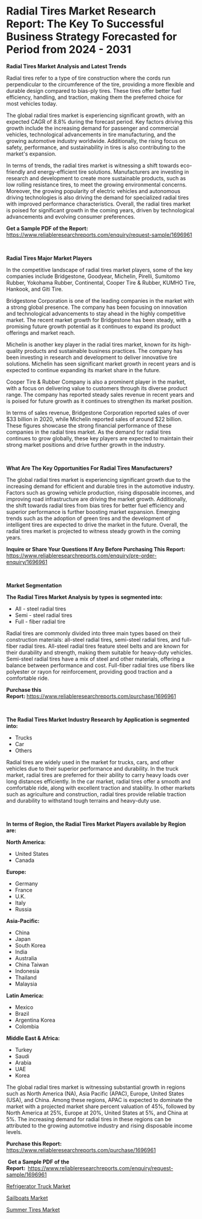 <p><h1>Radial Tires Market Research Report: The Key To Successful Business Strategy Forecasted for Period from 2024 - 2031</h1></p><p><strong>Radial Tires Market Analysis and Latest Trends</strong></p>
<p><p>Radial tires refer to a type of tire construction where the cords run perpendicular to the circumference of the tire, providing a more flexible and durable design compared to bias-ply tires. These tires offer better fuel efficiency, handling, and traction, making them the preferred choice for most vehicles today.</p><p>The global radial tires market is experiencing significant growth, with an expected CAGR of 8.8% during the forecast period. Key factors driving this growth include the increasing demand for passenger and commercial vehicles, technological advancements in tire manufacturing, and the growing automotive industry worldwide. Additionally, the rising focus on safety, performance, and sustainability in tires is also contributing to the market's expansion.</p><p>In terms of trends, the radial tires market is witnessing a shift towards eco-friendly and energy-efficient tire solutions. Manufacturers are investing in research and development to create more sustainable products, such as low rolling resistance tires, to meet the growing environmental concerns. Moreover, the growing popularity of electric vehicles and autonomous driving technologies is also driving the demand for specialized radial tires with improved performance characteristics. Overall, the radial tires market is poised for significant growth in the coming years, driven by technological advancements and evolving consumer preferences.</p></p>
<p><strong>Get a Sample PDF of the Report:&nbsp;</strong> <a href="https://www.reliableresearchreports.com/enquiry/request-sample/1696961">https://www.reliableresearchreports.com/enquiry/request-sample/1696961</a></p>
<p>&nbsp;</p>
<p><strong>Radial Tires Major Market Players</strong></p>
<p><p>In the competitive landscape of radial tires market players, some of the key companies include Bridgestone, Goodyear, Michelin, Pirelli, Sumitomo Rubber, Yokohama Rubber, Continental, Cooper Tire & Rubber, KUMHO Tire, Hankook, and Giti Tire. </p><p>Bridgestone Corporation is one of the leading companies in the market with a strong global presence. The company has been focusing on innovation and technological advancements to stay ahead in the highly competitive market. The recent market growth for Bridgestone has been steady, with a promising future growth potential as it continues to expand its product offerings and market reach. </p><p>Michelin is another key player in the radial tires market, known for its high-quality products and sustainable business practices. The company has been investing in research and development to deliver innovative tire solutions. Michelin has seen significant market growth in recent years and is expected to continue expanding its market share in the future. </p><p>Cooper Tire & Rubber Company is also a prominent player in the market, with a focus on delivering value to customers through its diverse product range. The company has reported steady sales revenue in recent years and is poised for future growth as it continues to strengthen its market position. </p><p>In terms of sales revenue, Bridgestone Corporation reported sales of over $33 billion in 2020, while Michelin reported sales of around $22 billion. These figures showcase the strong financial performance of these companies in the radial tires market. As the demand for radial tires continues to grow globally, these key players are expected to maintain their strong market positions and drive further growth in the industry.</p></p>
<p>&nbsp;</p>
<p><strong>What Are The Key Opportunities For Radial Tires Manufacturers?</strong></p>
<p><p>The global radial tires market is experiencing significant growth due to the increasing demand for efficient and durable tires in the automotive industry. Factors such as growing vehicle production, rising disposable incomes, and improving road infrastructure are driving the market growth. Additionally, the shift towards radial tires from bias tires for better fuel efficiency and superior performance is further boosting market expansion. Emerging trends such as the adoption of green tires and the development of intelligent tires are expected to drive the market in the future. Overall, the radial tires market is projected to witness steady growth in the coming years.</p></p>
<p><strong>Inquire or Share Your Questions If Any Before Purchasing This Report:</strong> <a href="https://www.reliableresearchreports.com/enquiry/pre-order-enquiry/1696961">https://www.reliableresearchreports.com/enquiry/pre-order-enquiry/1696961</a></p>
<p>&nbsp;</p>
<p><strong>Market Segmentation</strong></p>
<p><strong>The Radial Tires Market Analysis by types is segmented into:</strong></p>
<p><ul><li>All - steel radial tires</li><li>Semi - steel radial tires</li><li>Full - fiber radial tire</li></ul></p>
<p><p>Radial tires are commonly divided into three main types based on their construction materials: all-steel radial tires, semi-steel radial tires, and full-fiber radial tires. All-steel radial tires feature steel belts and are known for their durability and strength, making them suitable for heavy-duty vehicles. Semi-steel radial tires have a mix of steel and other materials, offering a balance between performance and cost. Full-fiber radial tires use fibers like polyester or rayon for reinforcement, providing good traction and a comfortable ride.</p></p>
<p><strong>Purchase this Report:&nbsp;</strong><a href="https://www.reliableresearchreports.com/purchase/1696961">https://www.reliableresearchreports.com/purchase/1696961</a></p>
<p>&nbsp;</p>
<p><strong>The Radial Tires Market Industry Research by Application is segmented into:</strong></p>
<p><ul><li>Trucks</li><li>Car</li><li>Others</li></ul></p>
<p><p>Radial tires are widely used in the market for trucks, cars, and other vehicles due to their superior performance and durability. In the truck market, radial tires are preferred for their ability to carry heavy loads over long distances efficiently. In the car market, radial tires offer a smooth and comfortable ride, along with excellent traction and stability. In other markets such as agriculture and construction, radial tires provide reliable traction and durability to withstand tough terrains and heavy-duty use.</p></p>
<p>&nbsp;</p>
<p><strong>In terms of Region, the Radial Tires Market Players available by Region are:</strong></p>
<p>
    <p> <strong> North America: </strong>
        <ul>
            <li>United States</li>
            <li>Canada</li>
        </ul>
        </p> 
    <p> <strong> Europe: </strong>
        <ul>
            <li>Germany</li>
            <li>France</li>
            <li>U.K.</li>
            <li>Italy</li>
            <li>Russia</li>
        </ul>
        </p> 
    <p> <strong> Asia-Pacific: </strong>
        <ul>
            <li>China</li>
            <li>Japan</li>
            <li>South Korea</li>
            <li>India</li>
            <li>Australia</li>
            <li>China Taiwan</li>
            <li>Indonesia</li>
            <li>Thailand</li>
            <li>Malaysia</li>
        </ul>
        </p> 
    <p> <strong> Latin America: </strong>
        <ul>
            <li>Mexico</li>
            <li>Brazil</li>
            <li>Argentina Korea</li>
            <li>Colombia</li>
        </ul>
        </p> 
    <p> <strong> Middle East & Africa: </strong>
        <ul>
            <li>Turkey</li>
            <li>Saudi</li>
            <li>Arabia</li>
            <li>UAE</li>
            <li>Korea</li>
        </ul>
    </p>
    </p>
<p><p>The global radial tires market is witnessing substantial growth in regions such as North America (NA), Asia Pacific (APAC), Europe, United States (USA), and China. Among these regions, APAC is expected to dominate the market with a projected market share percent valuation of 45%, followed by North America at 25%, Europe at 20%, United States at 5%, and China at 5%. The increasing demand for radial tires in these regions can be attributed to the growing automotive industry and rising disposable income levels.</p></p>
<p><strong>Purchase this Report: </strong><a href="https://www.reliableresearchreports.com/purchase/1696961">https://www.reliableresearchreports.com/purchase/1696961</a></p>
<p>&nbsp;<strong>Get a Sample PDF of the Report:&nbsp;&nbsp;</strong><a href="https://www.reliableresearchreports.com/enquiry/request-sample/1696961">https://www.reliableresearchreports.com/enquiry/request-sample/1696961</a></p>
<p><strong></strong></p>
<p><p><a href="https://github.com/Angelnienowdseej3e45z3p8c/Market-Research-Report-List-1/blob/main/refrigerator-truck-market.md">Refrigerator Truck Market</a></p><p><a href="https://github.com/brentleyjimmiealvaradoz4l1rea/Market-Research-Report-List-1/blob/main/sailboats-market.md">Sailboats Market</a></p><p><a href="https://github.com/eeaveuhhh/Market-Research-Report-List-1/blob/main/summer-tires-market.md">Summer Tires Market</a></p></p>